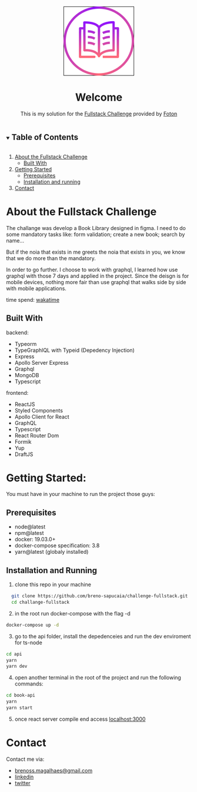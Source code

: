 <p align="center">
  <img src="https://github.com/breno-sapucaia/challenge-fullstack/blob/main/book-ui/public/logo192.png" />
</p>
<h1 align="center">Welcome</h1>
<p align="center">This is my solution for the <a href="https://github.com/FotonTech/fullstack-challenge">Fullstack Challenge</a> provided by <a href="https://fotontech.io/">Foton</a></p>


<details open="open">
  <summary><h2 style="display: inline-block">Table of Contents</h2></summary>
  <ol>
    <li>
      <a href="#about-the-fullstack-challenge">About the Fullstack Challenge</a>
      <ul>
        <li><a href="#built-with">Built With</a></li>
      </ul>
    </li>
    <li>
      <a href="#getting-started">Getting Started</a>
      <ul>
        <li><a href="#prerequisites">Prerequisites</a></li>
        <li><a href="#installation-and-running">Installation and running</a></li>
      </ul>
    <li><a href="#contact">Contact</a></li>
  </ol>
</details>

# About the Fullstack Challenge
The challange was develop a Book Library designed in figma.
I need to do some mandatory tasks like: form validation; create a new book; search by name...

But if the noia that exists in me greets the noia that exists in you, we know that we do more than the mandatory.

In order to go further.
I choose to work with graphql, I learned how use graphql with those 7 days and applied in the project.
Since the deisgn is for mobile devices, nothing more fair than use graphql that walks side by side with mobile applications.

time spend: [wakatime](https://wakatime.com/@BrenoSapucaiaSantos/projects/lzhbkfvqyp?start=2021-05-15&end=2021-05-21)
## Built With

backend: 
- Typeorm 
- TypeGraphlQL with Typeid (Depedency Injection)
- Express
- Apollo Server Express
- Graphql
- MongoDB
- Typescript

frontend:
- ReactJS
- Styled Components
- Apollo Client for React
- GraphQL
- Typescript
- React Router Dom
- Formik
- Yup
- DraftJS
 

# Getting Started:
You must have in your machine to run the project those guys:

## Prerequisites
- node@latest
- npm@latest
- docker: 	19.03.0+
- docker-compose specification: 3.8
- yarn@latest (globaly installed)

## Installation and Running


1. clone this repo in your machine
```sh
  git clone https://github.com/breno-sapucaia/challenge-fullstack.git
  cd challange-fullstack
```
2. in the root run docker-compose with the flag -d 
```sh
docker-compose up -d
```
3. go to the api folder, install the depedenceies and run the dev enviroment for ts-node
```sh
cd api
yarn
yarn dev
```
4. open another terminal in the root of the project and run the following commands:
```sh
cd book-api
yarn
yarn start
```
5. once react server compile end access [localhost:3000](http://localhost:3000/)

# Contact
Contact me via:
- <a href="mailto:brenoss.magalhaes@gmail.com">brenoss.magalhaes@gmail.com</a>
- [linkedin](https://www.linkedin.com/in/breno-sapucaia/)
- [twitter](https://twitter.com/sapu_io)


